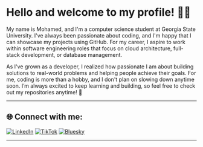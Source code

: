 # Hello and welcome to my profile! 👋🏽

My name is Mohamed, and I'm a computer science student at Georgia State University. I've always been passionate about coding, and I'm happy that I can showcase my projects using GitHub. For my career, I aspire to work within software engineering roles that focus on cloud architecture, full-stack development, or database management.

As I've grown as a developer, I realized how passionate I am about building solutions to real-world problems and helping people achieve their goals. For me, coding is more than a hobby, and I don't plan on slowing down anytime soon. I’m always excited to keep learning and building, so feel free to check out my repositories anytime! 🙂

---

## 🌐 Connect with me:

[![LinkedIn](https://img.shields.io/badge/LinkedIn-0077B5?style=flat&logo=linkedin&logoColor=white)](https://www.linkedin.com/in/mohamed-sharif-221987334) [![TikTok](https://img.shields.io/badge/TikTok-000000?style=flat&logo=tiktok&logoColor=white)](https://www.tiktok.com/@4sharif) [![Bluesky](https://img.shields.io/badge/Bluesky-1DA1F2?style=flat&logo=bluesky&logoColor=white)](https://bsky.app/profile/4sharif.bsky.social) 

---
